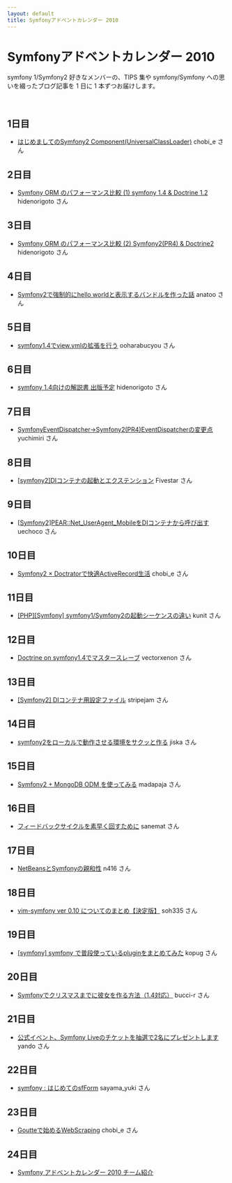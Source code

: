 ```yaml
---
layout: default
title: Symfonyアドベントカレンダー 2010
---
```


Symfonyアドベントカレンダー 2010
================================

symfony 1/Symfony2 好きなメンバーの、TIPS 集や symfony/Symfony への思いを綴ったブログ記事を 1 日に 1 本ずつお届けします。

<br />

1日目
-----

  - [はじめましてのSymfony2 Component(UniversalClassLoader)](http://d.hatena.ne.jp/chobi_e/20101201/1291190530) chobi_e さん

2日目
-----

  - [Symfony ORM のパフォーマンス比較 (1) symfony 1.4 & Doctrine 1.2](http://d.hatena.ne.jp/innx_hidenori/20101202/1291215747) hidenorigoto さん

3日目
-----

  - [Symfony ORM のパフォーマンス比較 (2) Symfony2(PR4) & Doctrine2](http://d.hatena.ne.jp/innx_hidenori/20101203/1291302081) hidenorigoto さん

4日目
-----

  - [Symfony2で強制的にhello worldと表示するバンドルを作った話](http://sideport.g.hatena.ne.jp/anatoo/20101204/1291420969) anatoo さん

5日目
-----

  - [symfony1.4でview.ymlの拡張を行う](http://ex.bucyou.net/sf2010-5/) ooharabucyou さん

6日目
-----

  - [symfony 1.4向けの解説書 出版予定](http://d.hatena.ne.jp/innx_hidenori/20101206/1291562157) hidenorigoto さん

7日目
-----

  - [SymfonyEventDispatcher→Symfony2(PR4)EventDispatcherの変更点](http://d.hatena.ne.jp/yuchimiri/20101207/p1) yuchimiri さん

8日目
-----

  - [[symfony2]DIコンテナの起動とエクステンション](http://d.hatena.ne.jp/Fivestar/20101207/1291741844) Fivestar さん

9日目
-----

  - [[Symfony2]PEAR::Net_UserAgent_MobileをDIコンテナから呼び出す](http://labs.uechoco.com/blog/2010/12/symfony2-pear-net_useragent_mobile-di_container.html) uechoco さん

10日目
-----

  - [Symfony2 × Doctratorで快適ActiveRecord生活](http://chobie.co/blog/20101210/symfony2_meets_doctrator.html) chobi_e さん

11日目
-----

  - [[PHP][Symfony] symfony1/Symfony2の起動シーケンスの違い](http://d.hatena.ne.jp/kunit/20101211#1292049200) kunit さん

12日目
-----

  - [Doctrine on symfony1.4でマスタースレーブ](http://blog.yagni.jp/archives/162) vectorxenon さん

13日目
-----

  - [[Symfony2] DIコンテナ用設定ファイル](http://blog.stripejam.jp/?p=100) stripejam さん

14日目
-----

  - [symfony2をローカルで動作させる環境をサクッと作る](http://d.hatena.ne.jp/jiskay/20101214) jiska さん

15日目
-----

  - [Symfony2 + MongoDB ODM を使ってみる](http://d.hatena.ne.jp/ja9/20101214/1292348839) madapaja さん

16日目
-----

  - [フィードバックサイクルを素早く回すために](http://labs.unoh.net/2010/12/for-quick-feedback-cycle.html) sanemat さん

17日目
-----

  - [NetBeansとSymfonyの親和性](http://www.firstlogic.co.jp/blog/lab/2010/12/netbeanssymfony.html) n416 さん

18日目
-----

  - [vim-symfony ver 0.10 についてのまとめ【決定版】](http://d.hatena.ne.jp/sugarbabe335/20101218/1292602452) soh335 さん

19日目
-----

  - [[symfony] symfony で普段使っているpluginをまとめてみた](http://d.hatena.ne.jp/kopug/20101218/1292685587) kopug さん

20日目
-----

  - [Symfonyでクリスマスまでに彼女を作る方法（1.4対応）](http://d.hatena.ne.jp/bucci-r/20101220/1292839752) bucci-r さん

21日目
-----

  - [公式イベント、Symfony Liveのチケットを抽選で2名にプレゼントします](http://blog.candycane.jp/archives/423) yando さん

22日目
-----

  - [symfony : はじめてのsfForm](http://tech.maid-san.org/archives/343) sayama_yuki さん

23日目
-----

  - [Goutteで始めるWebScraping](http://chobie.co/blog/20101223/goutte.html) chobi_e さん

24日目
-----

  - [Symfony アドベントカレンダー 2010 チーム紹介](2010team)
